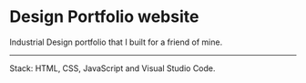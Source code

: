 # Design Portfolio website 

Industrial Design portfolio that I built for a friend of mine. 

---

Stack: HTML, CSS, JavaScript and Visual Studio Code. 
